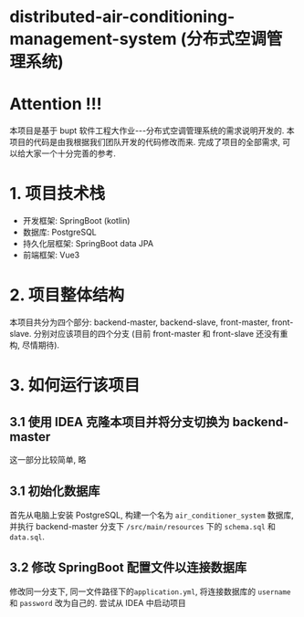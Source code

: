 # distributed-air-conditioning-management-system (分布式空调管理系统)

# Attention !!!
本项目是基于 bupt 软件工程大作业---分布式空调管理系统的需求说明开发的. 本项目的代码是由我根据我们团队开发的代码修改而来. 完成了项目的全部需求, 可以给大家一个十分完善的参考.

# 1. 项目技术栈
- 开发框架: SpringBoot (kotlin)
- 数据库: PostgreSQL
- 持久化层框架: SpringBoot data JPA
- 前端框架: Vue3

# 2. 项目整体结构
本项目共分为四个部分: backend-master, backend-slave, front-master, front-slave. 分别对应该项目的四个分支 (目前 front-master 和 front-slave 还没有重构, 尽情期待).

# 3. 如何运行该项目

## 3.1 使用 IDEA 克隆本项目并将分支切换为 backend-master
这一部分比较简单, 略

## 3.1 初始化数据库
首先从电脑上安装 PostgreSQL, 构建一个名为 `air_conditioner_system` 数据库, 并执行 backend-master 分支下 `/src/main/resources` 下的 `schema.sql` 和 `data.sql`.

## 3.2 修改 SpringBoot 配置文件以连接数据库
修改同一分支下, 同一文件路径下的`application.yml`, 将连接数据库的 `username` 和 `password` 改为自己的. 尝试从 IDEA 中启动项目
